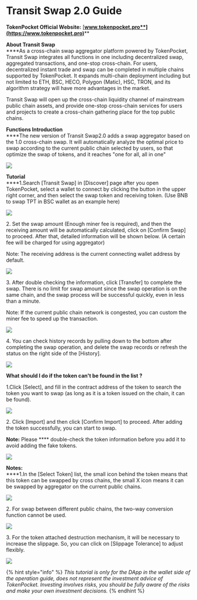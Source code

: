 # Transit Swap 2.0 Guide

&#x20;                           **TokenPocket Official Website:** [**www.tokenpocket.pro**](https://www.tokenpocket.pro)****

**About Transit Swap**\
****As a cross-chain swap aggregator platform powered by TokenPocket, Transit Swap integrates all functions in one including decentralized swap, aggregated transactions, and one-stop cross-chain. For users, decentralized instant trade and swap can be completed in multiple chains supported by TokenPocket. It expands multi-chain deployment including but not limited to ETH, BSC, HECO, Polygon (Matic), HSC, TRON, and its algorithm strategy will have more advantages in the market.

Transit Swap will open up the cross-chain liquidity channel of mainstream public chain assets, and provide one-stop cross-chain services for users and projects to create a cross-chain gathering place for the top public chains.

**Functions Introduction**\
****The new version of Transit Swap2.0 adds a swap aggregator based on the 1.0 cross-chain swap. It will automatically analyze the optimal price to swap according to the current public chain selected by users, so that optimize the swap of tokens, and it reaches "one for all, all in one"

![](../../.gitbook/assets/01.png)

**Tutorial**\
****1.Search \[Transit Swap] in \[Discover] page after you open TokenPocket, select a wallet to connect by clicking the button in the upper right corner, and then select the swap token and receiving token. (Use BNB to swap TPT in BSC wallet as an example here)

![](<../../.gitbook/assets/1 (1).png>)

2\. Set the swap amount (Enough miner fee is required), and then the receiving amount will be automatically calculated, click on \[Confirm Swap] to proceed. After that, detailed information will be shown below. (A certain fee will be charged for using aggregator)

Note: The receiving address is the current connecting wallet address by default.&#x20;

![](<../../.gitbook/assets/2 (1).jpg>)

3\. After double checking the information, click \[Transfer] to complete the swap. There is no limit for swap amount since the swap operation is on the same chain, and the swap process will be successful quickly, even in less than a minute.

Note: If the current public chain network is congested, you can custom the miner fee to speed up the transaction.

![](../../.gitbook/assets/5.png)

4\. You can check history records by pulling down to the bottom after completing the swap operation, and delete the swap records or refresh the status on the right side of the \[History].

![](../../.gitbook/assets/3.jpg)



**What should I do if the token can't be found in the list ?**

1.Click \[Select], and fill in the contract address of the token to search the token you want to swap (as long as it is a token issued on the chain, it can be found).

![](../../.gitbook/assets/1.1.png)

2\. Click \[Import] and then click \[Confirm Import] to proceed. After adding the token successfully, you can start to swap.

**Note:** Please **** double-check the token information before you add it to avoid adding the fake tokens.

![](../../.gitbook/assets/1.2.png)



**Notes:**\
****1.In the \[Select Token] list, the small icon behind the token means that this token can be swapped by cross chains, the small X icon means it can be swapped by aggregator on the current public chains.

![](../../.gitbook/assets/2.1.png)

2\. For swap between different public chains, the two-way conversion function cannot be used.

![](../../.gitbook/assets/2.2.jpg)

3\. For the token attached destruction mechanism, it will be necessary to increase the slippage. So, you can click on \[Slippage Tolerance] to adjust flexibly.

![](../../.gitbook/assets/2.3.jpg)



{% hint style="info" %}
_This tutorial is only for the DApp in the wallet side of the operation guide, does not represent the investment advice of TokenPocket. Investing involves risks, you should be fully aware of the risks and make your own investment decisions._
{% endhint %}

